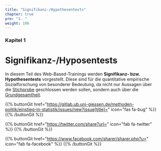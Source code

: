 ```yaml
---
title: "Signifikanz-/Hypothesentests"
chapter: true
pre: "1. "
weight: 100
---
```


### Kapitel  1

# Signifikanz-/Hyposentests

In diesem Teil des Web-Based-Trainings werden **Signifikanz- bzw. Hypothesentests** vorgestellt. Diese sind für die quantitative empirische Sozialforschung von besonderer Bedeutung, da nicht nur Aussagen über die [Stichprobe](../glossar/stichprobe/index.html) geschlossen werden sollen, sondern auch über die [Grundgesamtheit](../glossar/grundgesamtheit/index.html).

{{% buttonGit href="https://gitlab.ub.uni-giessen.de/methoden-politik/einstieg-in-statistik/issues/new?issue[title]=" icon="fas fa-bug" %}} {{% /buttonGit %}} 

{{% buttonGit href="https://twitter.com/share?url=" icon="fab fa-twitter" %}} {{% /buttonGit %}}

{{% buttonGit href="https://www.facebook.com/sharer/sharer.php?u=" icon="fab fa-facebook" %}} {{% /buttonGit %}}